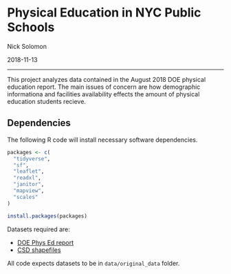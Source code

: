 # Physical Education in NYC Public Schools
Nick Solomon

2018-11-13

***

This project analyzes data contained in the August 2018 DOE physical education report. The main issues of concern are how demographic informationa and facilities availability effects the amount of physical education students recieve.

## Dependencies

The following R code will install necessary software dependencies.

```r
packages <- c(
  "tidyverse",
  "sf",
  "leaflet",
  "readxl",
  "janitor",
  "mapview",
  "scales"
)

install.packages(packages)
```

Datasets required are:

- [DOE Phys Ed report](https://infohub.nyced.org/reports-and-policies/government/intergovernmental-affairs/physical-education-reporting)
- [CSD shapefiles](https://data.cityofnewyork.us/Education/School-Districts/r8nu-ymqj)

All code expects datasets to be in `data/original_data` folder.